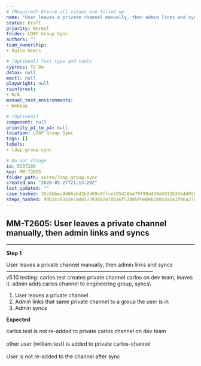```yaml
---
# (Required) Ensure all values are filled up
name: "User leaves a private channel manually, then admin links and syncs"
status: Draft
priority: Normal
folder: LDAP Group Sync
authors: ""
team_ownership: 
- Suite Users

# (Optional) Test type and tools
cypress: To Do
detox: null
mmctl: null
playwright: null
rainforest: 
- N/A
manual_test_environments: 
- Webapp

# (Optional)
component: null
priority_p1_to_p4: null
location: LDAP Group Sync
tags: []
labels: 
- ldap-group-sync

# Do not change
id: 5537286
key: MM-T2605
folder_path: suite/ldap-group-sync
created_on: "2020-05-27T21:13:20Z"
last_updated: ""
case_hashed: 35c6bbec4d66ab42b2d69c8ffce505428be78f99d439a5912b3fb4d850fb7a47e3a583fc19aa2d7751f4d6a2af26d173
steps_hashed: 9db2cc63a2ec80857293602478b16f57805f9e0eb2b0c8a541f06a27c63d4c1eba86268f32cb41858063e7ff1f7a6370
---
```


## MM-T2605: User leaves a private channel manually, then admin links and syncs

---

**Step 1**

User leaves a private channel manually, then admin links and syncs\
————————————————————————————\
v5.10 testing: carlos.test creates private channel carlos on dev team, leaves it. admin adds carlos channel to engineering group, syncs\\

1. User leaves a private channel
2. Admin links that same private channel to a group the user is in
3. Admin syncs

**Expected**

carlos.test is not re-added to private carlos channel on dev team\
\
other user (william.test) is added to private carlos-channel\
\
User is not re-added to the channel after sync
